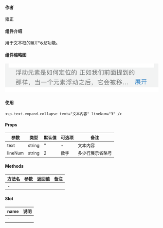 #### 作者

雍正

#### 组件介绍

用于文本框的`展开`\*`收起`功能。

#### 组件缩略图

![缩略图](text.png)

#### 使用

```
<sp-text-expand-collapse text="文本内容" lineNum="3" />
```

#### Props

| 参数    | 类型   | 默认值 | 可选项 | 备注             |
| ------- | ------ | ------ | ------ | ---------------- |
| text    | string | ''     | -      | 文本内容         |
| lineNum | string | 2      | 数字   | 多少行展示省略号 |

#### Methods

| 方法名 | 参数 | 返回值 | 备注 |
| ------ | ---- | ------ | ---- |
| -      |      |        |      |

#### Slot

| name | 说明 |
| ---- | ---- |
| -    |      |
